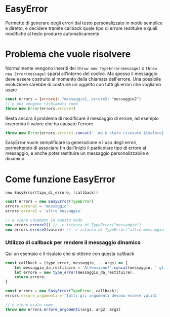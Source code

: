 # EasyError
 Permette di generare degli errori dal testo personalizzato in modo semplice e diretto, e decidere tramite callback quale tipo di errore restituire e quali modifiche al testo produrre automaticamente

# Problema che vuole risolvere
Normalmente vengono inseriti dei `throw new TypeError(message)` o `throw new Error(message)` sparsi all'interno del codice. Ma spesso il messaggio deve essere costruito al momento della chiamata dell'errore. Una possibile evoluzione sarebbe di costruire un oggetto con tutti gli errori che vogliamo usare
```js
const errors = {errore1: "messaggio1, errore2: "messaggio2"}
// e poi vengono richiamati come
throw new Error(errors.errore1)
```
Resta ancora il problema di modificare il messaggio di errore, ad esempio inserendo il valore che ha causato l'errore
```js
throw new Error(errors.errore1.concat('. ma è stato ricevuto ${valore}'))
```

EasyError vuole semplificare la generazione e l'uso degli errori, permettendo di associare fin dall'inizio il particolare tipo di errore al messaggio, e anche poter restituire un messaggio personalizzabile e dinamico.

# Come funzione EasyError
`new EasyError(tipo_di_errore, [callback])`
```js
const errors = new EasyError(TypeError)
errors.errore1 = 'messaggio'
errors.errore2 = 'altro messaggio'

// e viene chiamato in questo modo
new errors.errore1() // -> istanza di TypeError("messaggio")
new errors.errore2(valore) // -> istanza di TypeError("altro messaggio. Ricevuto ${valore}")
```

### Utilizzo di callback per rendere il messaggio dinamico
Qui un esempio e il risulato che si ottiene con questa callback
```js
const callback = (type_error, messaggio, ...args) => {
    let messaggio_da_restituire = 'Attenzione!'.concat(messaggio, ' gli argomenti erano ${...args}')
    let errore = new type_error(messaggio_da_restituire).
    return errore;
}

const errors = new EasyError(TypeError, callback);
errors.errore_argomenti = 'tutti gli argomenti devono essere validi'

// e viene usato come
throw new errors.errore_argomenti(arg1, arg2, arg3)
```
